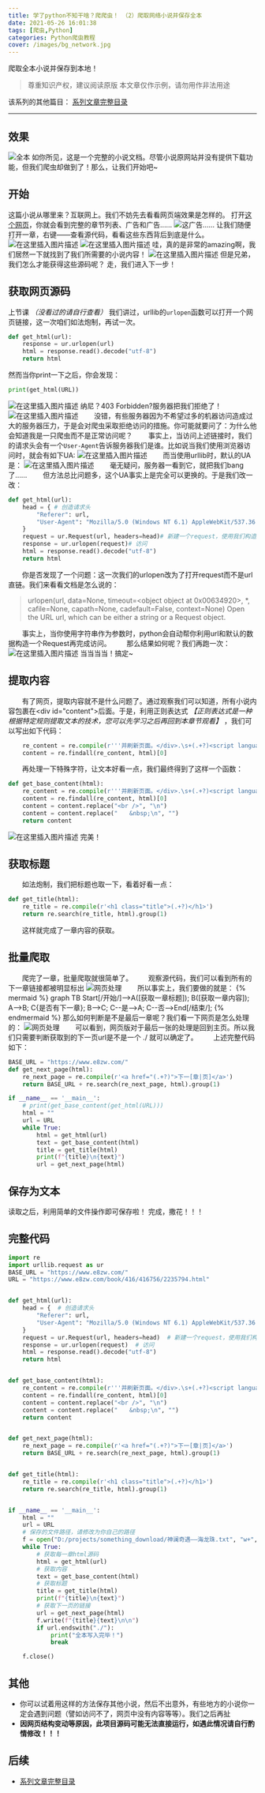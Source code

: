 ```yaml
---
title: 学了python不知干啥？爬爬虫！ （2）爬取网络小说并保存全本
date: 2021-05-26 16:01:38
tags: [爬虫,Python]
categories: Python爬虫教程
cover: /images/bg_network.jpg
---
```


爬取全本小说并保存到本地！
> 尊重知识产权，建议阅读原版
> 本文章仅作示例，请勿用作非法用途

该系列的其他篇目：
[系列文章完整目录](/2021/05/26/python-spider-lesson-catalog/)

----

## 效果
![全本](https://img-blog.csdnimg.cn/20200502125532646.png?x-oss-process=image/watermark,type_ZmFuZ3poZW5naGVpdGk,shadow_10,text_aHR0cHM6Ly9ibG9nLmNzZG4ubmV0L3FxXzQzNTk2MDY3,size_16,color_FFFFFF,t_70#pic_center)
如你所见，这是一个完整的小说文档。尽管小说原网站并没有提供下载功能，但我们爬虫却做到了！那么，让我们开始吧~
## 开始
这篇小说从哪里来？互联网上。我们不妨先去看看网页端效果是怎样的。
打开[这个网页](https://www.e8zw.com/book/416/416756/2235794.html)，你就会看到完整的章节列表、广告和广告……
![这广告……](https://img-blog.csdnimg.cn/20200502130132171.png?x-oss-process=image/watermark,type_ZmFuZ3poZW5naGVpdGk,shadow_10,text_aHR0cHM6Ly9ibG9nLmNzZG4ubmV0L3FxXzQzNTk2MDY3,size_16,color_FFFFFF,t_70#pic_center)
让我们随便打开一章，右键——查看源代码，看看这些东西背后到底是什么。
![在这里插入图片描述](https://img-blog.csdnimg.cn/20200502130415342.png?x-oss-process=image/watermark,type_ZmFuZ3poZW5naGVpdGk,shadow_10,text_aHR0cHM6Ly9ibG9nLmNzZG4ubmV0L3FxXzQzNTk2MDY3,size_16,color_FFFFFF,t_70#pic_center)
![在这里插入图片描述](https://img-blog.csdnimg.cn/20200502130433115.png?x-oss-process=image/watermark,type_ZmFuZ3poZW5naGVpdGk,shadow_10,text_aHR0cHM6Ly9ibG9nLmNzZG4ubmV0L3FxXzQzNTk2MDY3,size_16,color_FFFFFF,t_70#pic_center)
哇，真的是非常的amazing啊，我们居然一下就找到了我们所需要的小说内容！
![在这里插入图片描述](https://imgconvert.csdnimg.cn/aHR0cDovL3BpYy45NjIubmV0L3VwLzIwMTgtNi8yMDE4NjIxMDIxOTg3NTk3MC5qcGc?x-oss-process=image/format,png#pic_center)
但是兄弟，我们怎么才能获得这些源码呢？
走，我们进入下一步！

## 获取网页源码
上节课 *（没看过的请自行查看）* 我们讲过，urllib的`urlopen`函数可以打开一个网页链接，这一次咱们如法炮制，再试一次。

```python
def get_html(url):
    response = ur.urlopen(url)
    html = response.read().decode("utf-8")
    return html
```
然而当你print一下之后，你会发现：

```python
print(get_html(URL))
```
![在这里插入图片描述](https://img-blog.csdnimg.cn/20200502131611106.png#pic_center)
纳尼？403 Forbidden?服务器把我们拒绝了！
![在这里插入图片描述](https://imgconvert.csdnimg.cn/aHR0cHM6Ly9pMDJwaWNjZG4uc29nb3VjZG4uY29tLzY5ZjFhNTc3YmQwNGI1NTE?x-oss-process=image/format,png#pic_center)
&emsp;&emsp;没错，有些服务器因为不希望过多的机器访问造成过大的服务器压力，于是会对爬虫采取拒绝访问的措施。你可能就要问了：为什么他会知道我是一只爬虫而不是正常访问呢？
&emsp;&emsp;事实上，当访问上述链接时，我们的请求头会有一个`User-Agent`告诉服务器我们是谁。比如说当我们使用浏览器访问时，就会有如下UA:
![在这里插入图片描述](https://img-blog.csdnimg.cn/20200502132405744.png?x-oss-process=image/watermark,type_ZmFuZ3poZW5naGVpdGk,shadow_10,text_aHR0cHM6Ly9ibG9nLmNzZG4ubmV0L3FxXzQzNTk2MDY3,size_16,color_FFFFFF,t_70#pic_center)
&emsp;&emsp;而当使用urllib时，默认的UA是：
![在这里插入图片描述](https://img-blog.csdnimg.cn/20200502132818505.png#pic_center)
&emsp;&emsp;毫无疑问，服务器一看到它，就把我们bang了……
&emsp;&emsp;但方法总比问题多，这个UA事实上是完全可以更换的。于是我们改一改：

```python
def get_html(url):
    head = { # 创造请求头
        "Referer": url,
        "User-Agent": "Mozilla/5.0 (Windows NT 6.1) AppleWebKit/537.36 (KHTML, like Gecko) Chrome/78.0.3904.108 Safari/537.36"
    }
    request = ur.Request(url, headers=head)# 新建一个request，使用我们构造好的head
    response = ur.urlopen(request)# 访问
    html = response.read().decode("utf-8")
    return html
```
&emsp;&emsp;你是否发现了一个问题：这一次我们的urlopen改为了打开request而不是url直链。我们来看看文档是怎么说的：

> urlopen(url, data=None, timeout=<object object at 0x00634920>, *, cafile=None, capath=None, cadefault=False, context=None)
Open the URL url, which can be either a string or a Request object.

&emsp;&emsp;事实上，当你使用字符串作为参数时，python会自动帮你利用url和默认的数据构造一个Request再完成访问。
&emsp;&emsp;那么结果如何呢？我们再跑一次：
![在这里插入图片描述](https://img-blog.csdnimg.cn/2020050213395433.png?x-oss-process=image/watermark,type_ZmFuZ3poZW5naGVpdGk,shadow_10,text_aHR0cHM6Ly9ibG9nLmNzZG4ubmV0L3FxXzQzNTk2MDY3,size_16,color_FFFFFF,t_70#pic_center)
当当当当！搞定~

## 提取内容
&emsp;&emsp;有了网页，提取内容就不是什么问题了。通过观察我们可以知道，所有小说内容包裹在\<div id="content"\>后面。于是，利用正则表达式 *【正则表达式是一种根据特定规则提取文本的技术，您可以先学习之后再回到本章节观看】* ，我们可以写出如下代码：

```python
    re_content = re.compile(r'''并刷新页面。</div>.\s+(.+?)<script language="javascript" type="text/javascript" src="https://mgzs.cdn.bcebos.com/txt.js">''', re.S)
    content = re.findall(re_content, html)[0]
```
&emsp;&emsp;再处理一下特殊字符，让文本好看一点，我们最终得到了这样一个函数：

```python
def get_base_content(html):
    re_content = re.compile(r'''并刷新页面。</div>.\s+(.+?)<script language="javascript" type="text/javascript" src="https://mgzs.cdn.bcebos.com/txt.js">''', re.S)
    content = re.findall(re_content, html)[0]
    content = content.replace("<br />", "\n")
    content = content.replace("　　&nbsp;\n", "")
    return content
```
![在这里插入图片描述](https://img-blog.csdnimg.cn/20200502134734320.png?x-oss-process=image/watermark,type_ZmFuZ3poZW5naGVpdGk,shadow_10,text_aHR0cHM6Ly9ibG9nLmNzZG4ubmV0L3FxXzQzNTk2MDY3,size_16,color_FFFFFF,t_70#pic_center)
完美！
## 获取标题
&emsp;&emsp;如法炮制，我们把标题也取一下，看着好看一点：

```python
def get_title(html):
    re_title = re.compile(r'<h1 class="title">(.+?)</h1>')
    return re.search(re_title, html).group(1)
```
&emsp;&emsp;这样就完成了一章内容的获取。
## 批量爬取
&emsp;&emsp;爬完了一章，批量爬取就很简单了。
&emsp;&emsp;观察源代码，我们可以看到所有的下一章链接都被明显标出
![网页处理](https://img-blog.csdnimg.cn/20200502135138654.png#pic_center)
&emsp;&emsp;所以事实上，我们要做的就是：
{% mermaid %}
graph TB
    Start[/开始/]-->A([获取一章标题]);
    B([获取一章内容]);
    A-->B;
    C{是否有下一章};
    B-->C;
    C--是-->A;
    C--否-->End[/结束/];
{% endmermaid %}
那么如何判断是不是最后一章呢？我们看一下网页是怎么处理的：
![网页处理](https://img-blog.csdnimg.cn/20200502140043524.png#pic_center)
&emsp;&emsp;可以看到，网页版对于最后一张的处理是回到主页。所以我们只需要判断获取到的下一页url是不是一个  ./ 就可以确定了。
&emsp;&emsp;上述完整代码如下：

```python
BASE_URL = "https://www.e8zw.com/"
def get_next_page(html):
    re_next_page = re.compile(r'<a href="(.+?)">下一[章|页]</a>')
    return BASE_URL + re.search(re_next_page, html).group(1)
```

```python
if __name__ == '__main__':
    # print(get_base_content(get_html(URL)))
    html = ""
    url = URL
    while True:
        html = get_html(url)
        text = get_base_content(html)
        title = get_title(html)
        print(f"{title}\n{text}")
        url = get_next_page(html)
```
## 保存为文本
读取之后，利用简单的文件操作即可保存啦！
完成，撒花！！！
## 完整代码

```python
import re
import urllib.request as ur
BASE_URL = "https://www.e8zw.com/"
URL = "https://www.e8zw.com/book/416/416756/2235794.html"


def get_html(url):
    head = {  # 创造请求头
        "Referer": url,
        "User-Agent": "Mozilla/5.0 (Windows NT 6.1) AppleWebKit/537.36 (KHTML, like Gecko) Chrome/78.0.3904.108 Safari/537.36"
    }
    request = ur.Request(url, headers=head)  # 新建一个request，使用我们构造好的head
    response = ur.urlopen(request)  # 访问
    html = response.read().decode("utf-8")
    return html


def get_base_content(html):
    re_content = re.compile(r'''并刷新页面。</div>.\s+(.+?)<script language="javascript" type="text/javascript" src="https://mgzs.cdn.bcebos.com/txt.js">''', re.S)
    content = re.findall(re_content, html)[0]
    content = content.replace("<br />", "\n")
    content = content.replace("　　&nbsp;\n", "")
    return content


def get_next_page(html):
    re_next_page = re.compile(r'<a href="(.+?)">下一[章|页]</a>')
    return BASE_URL + re.search(re_next_page, html).group(1)


def get_title(html):
    re_title = re.compile(r'<h1 class="title">(.+?)</h1>')
    return re.search(re_title, html).group(1)


if __name__ == '__main__':
    html = ""
    url = URL
    # 保存的文件路径，请修改为你自己的路径
    f = open("D:/projects/something_download/神澜奇遇——海龙珠.txt", "w+", encoding="utf-8")
    while True:
        # 获取每一章html源码
        html = get_html(url)
        # 获取内容
        text = get_base_content(html)
        # 获取标题
        title = get_title(html)
        print(f"{title}\n{text}")
        # 获取下一页的链接
        url = get_next_page(html)
        f.write(f"{title}{text}\n\n")
        if url.endswith("./"):
            print("全本写入完毕！")
            break

    f.close()
```

## 其他

 - 你可以试着用这样的方法保存其他小说，然后不出意外，有些地方的小说你一定会遇到问题（譬如访问不了，网页中没有内容等等）。我们之后再扯
 - **因网页结构变动等原因，此项目源码可能无法直接运行，如遇此情况请自行酌情修改！！！**

## 后续
- [系列文章完整目录](/2021/05/26/python-spider-lesson-catalog/)



